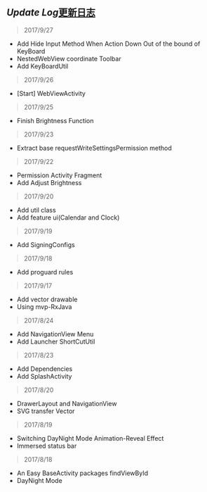## *Update Log*[更新日志](doc-zh/UpdateLog-zh.md)
> 2017/9/27
- Add Hide Input Method When Action Down Out of the bound of KeyBoard
- NestedWebView coordinate Toolbar
- Add KeyBoardUtil

> 2017/9/26
- [Start] WebViewActivity

> 2017/9/25
- Finish Brightness Function

> 2017/9/23
- Extract base requestWriteSettingsPermission method

> 2017/9/22
- Permission Activity Fragment
- Add Adjust Brightness

> 2017/9/20
- Add util class
- Add feature ui(Calendar and Clock)

> 2017/9/19
- Add SigningConfigs

> 2017/9/18
- Add proguard rules

> 2017/9/17
- Add vector drawable
- Using mvp-RxJava

> 2017/8/24
- Add NavigationView Menu
- Add Launcher ShortCutUtil

> 2017/8/23
- Add Dependencies
- Add SplashActivity

> 2017/8/20
- DrawerLayout and NavigationView
- SVG transfer Vector

> 2017/8/19
- Switching DayNight Mode Animation-Reveal Effect
- Immersed status bar

> 2017/8/18
- An Easy BaseActivity packages findViewById
- DayNight Mode   

 


